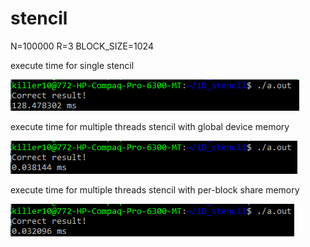 # stencil

N=100000
R=3
BLOCK_SIZE=1024

execute time for single stencil

![](https://github.com/comment4C/stencil/blob/main/single_stencil.png)

execute time for multiple threads stencil with global device memory

![](https://github.com/comment4C/stencil/blob/main/multi_stencil.png)

execute time for multiple threads stencil with per-block share memory

![](https://github.com/comment4C/stencil/blob/main/faster_stencil.png)
